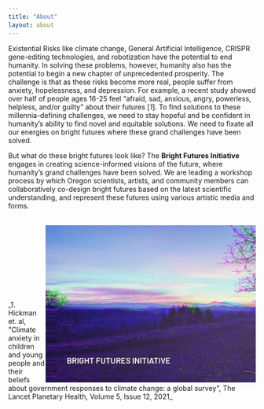 ```yaml
---
title: "About"
layout: about
---
```


Existential Risks like climate change, General Artificial Intelligence, CRISPR gene-editing technologies, and robotization have the potential to end humanity. In  solving these problems, however, humanity also has the potential to begin a new chapter of unprecedented prosperity. The challenge is that as these risks become more real, people suffer from anxiety, hopelessness, and depression. For example, a recent study showed over half of people ages 16-25 feel “afraid, sad, anxious, angry, powerless, helpless, and/or guilty” about their futures [_1_]. To find solutions to these millennia-defining challenges, we need to stay hopeful and be confident in humanity’s ability to find novel and equitable solutions. We need to fixate all our energies on bright futures where these grand challenges have been solved. 

But what do these bright futures look like? The **Bright Futures Initiative** engages in creating science-informed visions of the future, where humanity’s grand challenges have been solved. We are leading a workshop process by which Oregon scientists, artists, and community members can collaboratively co-design bright futures based on the latest scientific understanding, and represent these futures using various artistic media and forms. 

<br>


<img style="float: right" src="./assets/images/BFI-glitch2.jpg" width="85%" /> 
<br>
<br>
<br>
<br>
<br>
<br>
<br>
<br>
<br>
_1. Hickman et. al, "Climate anxiety in children and young people and their beliefs about government responses to climate change: a global survey", The Lancet Planetary Health, Volume 5, Issue 12, 2021_ 
